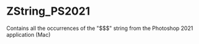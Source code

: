 # ZString_PS2021

Contains all the occurrences of the "$$$" string from the Photoshop 2021 application (Mac)
